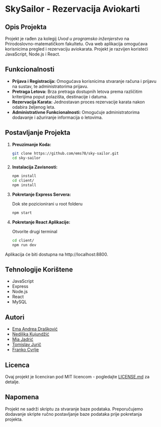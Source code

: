 # SkySailor - Rezervacija Aviokarti

## Opis Projekta

Projekt je rađen za kolegij *Uvod u programsko inženjerstvo* na Prirodoslovno-matematičkom fakultetu. Ova web aplikacija omogućava korisnicima pregled i rezervaciju aviokarata. Projekt je razvijen koristeći JavaScript, Node.js i React.

## Funkcionalnosti

- **Prijava i Registracija:** Omogućava korisnicima stvaranje računa i prijavu na sustav, te administratorima prijavu.
- **Pretraga Letova:** Brza pretraga dostupnih letova prema različitim kriterijima poput polazišta, destinacije i datuma.
- **Rezervacija Karata:** Jednostavan proces rezervacije karata nakon odabira željenog leta.
- **Administrativne Funkcionalnosti:** Omogućuje administratorima dodavanje i ažuriranje informacija o letovima.

## Postavljanje Projekta

1. **Preuzimanje Koda:**
   ```bash
   git clone https://github.com/ems78/sky-sailor.git
   cd sky-sailor
   ```

2. **Instalacija Zavisnosti:**
   ```bash
   npm install
   cd client/
   npm install
   ```

3. **Pokretanje Express Servera:**
   
   Dok ste pozicionirani u root folderu
   ```bash
   npm start
   ```

4. **Pokretanje React Aplikacije:**
    
    Otvorite drugi terminal
    ```bash
    cd client/
    npm run dev
    ```

Aplikacija će biti dostupna na http://localhost:8800.

## Tehnologije Korištene

- JavaScript
- Express
- Node.js
- React
- MySQL

## Autori

- [Ema Andrea Drašković](https://github.com/ems78)
- [Nediljka Kujundžić](https://github.com/neda1010)
- [Mia Jadrić](https://github.com/mjadric)
- [Tomislav Jurič](https://github.com/tomisljuric)
- [Franko Cvrlje](https://github.com/FrankNOTSinatra)

## Licenca

Ovaj projekt je licenciran pod MIT licencom - pogledajte [LICENSE.md](LICENSE.md) za detalje.

## Napomena

Projekt ne sadrži skriptu za stvaranje baze podataka. Preporučujemo dodavanje skripte ručno postavljanje baze podataka prije pokretanja projekta.